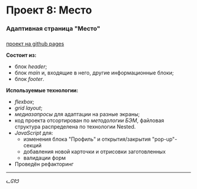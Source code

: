 # Проект 8: Место

### Адаптивная страница "Место"
###
[проект на github pages](https://icube1.github.io/mesto/)

**Состоит из:**

- блок _header_;
- блок _main_ и, входящие в него, другие информационные блоки;
- блок _footer_.

**Используемые технологии:**

- _flexbox_;
- _grid layout_;
- _медиазапросы_ для адаптации на разные экраны;
- код проекта отсортирован по _методологии БЭМ_, файловая структура распределена по технологии Nested.
- _JavaScript_ для:
  - изменения блока "Профиль" и открытия/закрытия "pop-up"-секций
  - добавления новой карточки и отрисовки заготовленных
  - валидации форм
- Проведён рефакторинг
---
ᓚᘏᗢ

